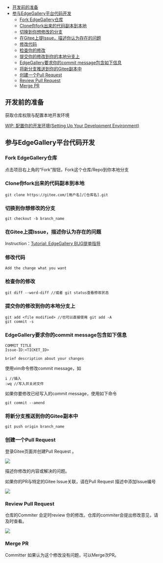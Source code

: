 *   [开发前的准备](#开发前的准备)
*   [参与EdgeGallery平台代码开发](#参与EdgeGallery平台代码开发)
    *   [Fork EdgeGallery仓库](#Fork-EdgeGallery仓库)
    *   [Clone你fork出来的代码副本到本地](#Clone你fork出来的代码副本到本地)
    *   [切换到你想修改的分支](#切换到你想修改的分支)
    *   [在Gitee上提Issue，描述你认为存在的问题](#在Gitee上提Issue，描述你认为存在的问题)
    *   [修改代码](#修改代码)
    *   [检查你的修改](#检查你的修改)
    *   [提交你的修改到你的本地分支上](#提交你的修改到你的本地分支上)
    *   [EdgeGallery要求你的commit message包含如下信息](#EdgeGallery要求你的commitmessage包含如下信息)
    *   [将新分支推送到你的Gitee副本中](#将新分支推送到你的Gitee副本中)
    *   [创建一个Pull Request](#创建一个Pull-Request)
    *   [Review Pull Request](#Review-Pull-Request)
    *   [Merge PR](#Merge-PR)

开发前的准备
------

获取仓库权限与配置本地开发环境

[WIP: 配置你的开发环境(Setting Up Your Development Environment)](https://gitee.com/edgegallery/community/wikis/Tutorial_%20%E9%85%8D%E7%BD%AE%E4%BD%A0%E7%9A%84%E5%BC%80%E5%8F%91%E7%8E%AF%E5%A2%83(Setting%20Up%20Your%20Development%20Environment)?sort_id=2658828)

参与EdgeGallery平台代码开发
---------------------

### Fork EdgeGallery仓库

点击项目右上角的“Fork”按钮，Fork这个仓库/Repo到你本地分支

### Clone你fork出来的代码副本到本地

```
git clone https://gitee.com/[用户名]/[仓库名].git
```

### 切换到你想修改的分支

```
git checkout -b branch_name
```

### 在Gitee上提Issue，描述你认为存在的问题

Instruction：[Tutorial: EdgeGallery BUG提单指导](https://gitee.com/edgegallery/community/wikis/Tutorial_%20EdgeGallery%20BUG%E6%8F%90%E5%8D%95%E6%8C%87%E5%AF%BC?sort_id=2658827)

### 修改代码

```
Add the change what you want
```

### 检查你的修改

```
git diff --word-diff //或者 git status查看修改状态
```

### 提交你的修改到你的本地分支上

```
git add <file modified> //也可以直接使用 git add -A
git commit -s
```

### EdgeGallery要求你的commit message包含如下信息

```
COMMIT_TITLE
Issue-ID:<TICKET_ID>

brief description about your changes
```

使用vim命令修改commit message，如
```
i //插入
:wq //写入并关闭文件
```

如果你要修改已经写入的commit message，使用如下命令
```
git commit --amend
```

### 将新分支推送到你的Gitee副本中

```
git push origin branch_name
```

### 创建一个Pull Request

登录Gitee页面并创建Pull Request 。

![](https://images.gitee.com/uploads/images/2020/0722/110045_9fdbf039_7625288.png)

描述你修改的内容或解决的问题。

如果你的PR与特定的Gitee Issue关联，请在Pull Request 描述中添加Issue编号

![](https://images.gitee.com/uploads/images/2020/0722/110928_e33450ef_7625288.png)

### Review Pull Request

仓库的Commiter 会定时review 你的修改。仓库的commiter会提出修改意见，请及时查看。

![](https://images.gitee.com/uploads/images/2020/0722/111623_449c7f3a_7625288.png)


### Merge PR

Committer 如果认为这个修改没有问题，可以Merge次PR。
